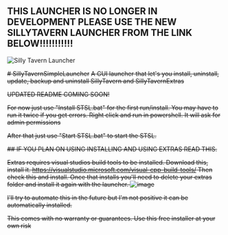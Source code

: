 ## THIS LAUNCHER IS NO LONGER IN DEVELOPMENT PLEASE USE THE NEW SILLYTAVERN LAUNCHER FROM THE LINK BELOW!!!!!!!!!!!
![Silly Tavern Launcher](https://github.com/SillyTavern/SillyTavern-Launcher) 

~~# SillyTavernSimpleLauncher~~
~~A GUI launcher that let's you install, uninstall, update, backup and uninstall SillyTavern and SillyTavernExtras~~

~~UPDATED README COMING SOON!~~

~~For now just use "Install STSL.bat" for the first run/install. You may have to run it twice if you get errors. Right click and run in powershell. It will ask for admin permissions~~

~~After that just use "Start STSL.bat" to start the STSL.~~


~~## IF YOU PLAN ON USING INSTALLING AND USING EXTRAS READ THIS.~~

~~Extras requires visual studios build tools to be installed. 
Download this, install it. https://visualstudio.microsoft.com/visual-cpp-build-tools/
Then check this and install. Once that installs you'll need to delete your extras folder and install it again with the launcher. 
![image](https://github.com/BlueprintCoding/SillyTavernSimpleLauncher/assets/130100872/34543b99-bd11-4a72-897c-556c80136aca)~~

~~I'll try to automate this in the future but I'm not positive it can be automatically installed.~~


~~This comes with no warranty or guarantees. Use this free installer at your own risk~~
